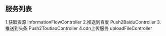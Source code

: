 ## 服务列表
1.获取资源 InformationFlowController
2.推送到百度 Push2BaiduController
3.推送到头条 Push2ToutiaoController
4.cdn上传服务 uploadFileController